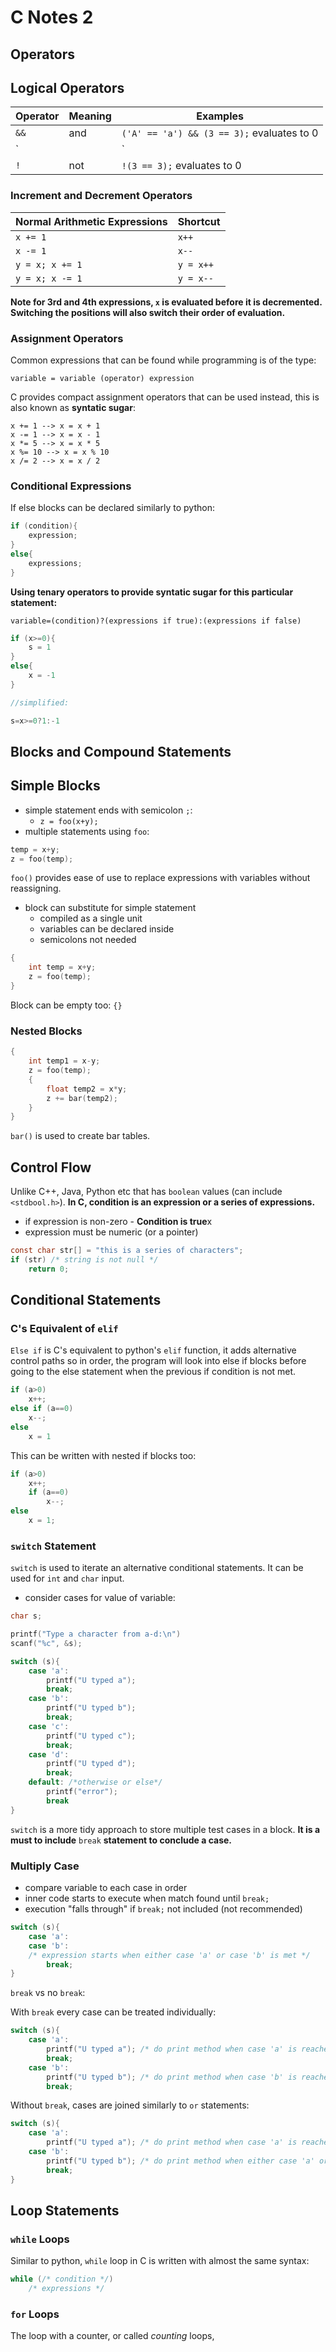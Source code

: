 # C Notes 2

## Operators

## Logical Operators

| Operator | Meaning | Examples |
| - | - | - |
| `&&` | and | `('A' == 'a') && (3 == 3);` evaluates to 0
| `||` | or | `2 == 3 || 'A' == 'a';` evaluates to 1
| `!` | not | `!(3 == 3);` evaluates to 0

### Increment and Decrement Operators

| Normal Arithmetic Expressions | Shortcut |
| - | - |
| `x += 1` | `x++` 
| `x -= 1` | `x--` 
| `y = x; x += 1` | `y = x++`
| `y = x; x -= 1` | `y = x--`

**Note for 3rd and 4th expressions, `x` is evaluated before it is decremented. Switching the positions will also switch their order of evaluation.**

### Assignment Operators 

Common expressions that can be found while programming is of the type:

```
variable = variable (operator) expression
```

C provides compact assignment operators that can be used instead, this is also known as **syntatic sugar**:

```
x += 1 --> x = x + 1
x -= 1 --> x = x - 1
x *= 5 --> x = x * 5
x %= 10 --> x = x % 10
x /= 2 --> x = x / 2
```

### Conditional Expressions

If else blocks can be declared similarly to python:

```C
if (condition){
    expression;
}
else{
    expressions;
}
```

**Using tenary operators to provide syntatic sugar for this particular statement:**

```
variable=(condition)?(expressions if true):(expressions if false)
```

```C
if (x>=0){
    s = 1
}
else{
    x = -1
}

//simplified:

s=x>=0?1:-1
```

## Blocks and Compound Statements

## Simple Blocks

- simple statement ends with semicolon `;`:
    - `z = foo(x+y);`
- multiple statements using `foo`:

```C
temp = x+y;
z = foo(temp);
```

`foo()` provides ease of use to replace expressions with variables without reassigning.

- block can substitute for simple statement
    - compiled as a single unit
    - variables can be declared inside
    - semicolons not needed

```C
{
    int temp = x+y;
    z = foo(temp);
}
```

Block can be empty too: `{}`

### Nested Blocks 

```C
{
    int temp1 = x-y;
    z = foo(temp);
    {
        float temp2 = x*y;
        z += bar(temp2);
    }
}
```

`bar()` is used to create bar tables.

## Control Flow

Unlike C++, Java, Python etc that has `boolean` values (can include `<stdbool.h>`). **In C, condition is an expression or a series of expressions.**

- if expression is non-zero - **Condition is true**x
- expression must be numeric (or a pointer)

```C
const char str[] = "this is a series of characters";
if (str) /* string is not null */
    return 0;
```

## Conditional Statements

### C's Equivalent of `elif` 

`Else if` is C's equivalent to python's `elif` function, it adds alternative control paths so in order, the program will look into else if blocks before going to the else statement when the previous if condition is not met.

```C
if (a>0)
    x++;
else if (a==0)
    x--;
else
    x = 1
```

This can be written with nested if blocks too:

```C
if (a>0)
    x++;
    if (a==0)
        x--;
else
    x = 1;
```

### `switch` Statement

`switch` is used to iterate an alternative conditional statements. It can be used for `int` and `char` input. 

- consider cases for value of variable:

```C
char s;

printf("Type a character from a-d:\n")
scanf("%c", &s);

switch (s){
    case 'a':
        printf("U typed a");
        break;
    case 'b':
        printf("U typed b");
        break;
    case 'c':
        printf("U typed c");
        break;
    case 'd':
        printf("U typed d");
        break;
    default: /*otherwise or else*/
        printf("error");
        break
}
```

`switch` is a more tidy approach to store multiple test cases in a block. **It is a must to include** `break` **statement to conclude a case.**

### Multiply Case

- compare variable to each case in order
- inner code starts to execute when match found until `break;`
- execution "falls through" if `break;` not included (not recommended)

```C
switch (s){
    case 'a':
    case 'b':
    /* expression starts when either case 'a' or case 'b' is met */
        break;
}
```

`break` vs no `break`:

With `break` every case can be treated individually:

```C
switch (s){
    case 'a':
        printf("U typed a"); /* do print method when case 'a' is reached until break; */
        break;
    case 'b':
        printf("U typed b"); /* do print method when case 'b' is reached and case 'a' is not met, until break */
        break;
```

Without `break`, cases are joined similarly to `or` statements:

```C
switch (s){
    case 'a':
        printf("U typed a"); /* do print method when case 'a' is reached */
    case 'b':
        printf("U typed b"); /* do print method when either case 'a' or case 'b' is met */
        break;
}
```

## Loop Statements

### `while` Loops

Similar to python, `while` loop in C is written with almost the same syntax:

```C
while (/* condition */)
    /* expressions */
```

### `for` Loops

The loop with a counter, or called *counting* loops, 